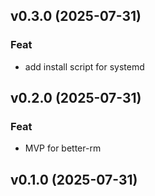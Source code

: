 ## v0.3.0 (2025-07-31)

### Feat

- add install script for systemd

## v0.2.0 (2025-07-31)

### Feat

- MVP for better-rm

## v0.1.0 (2025-07-31)
